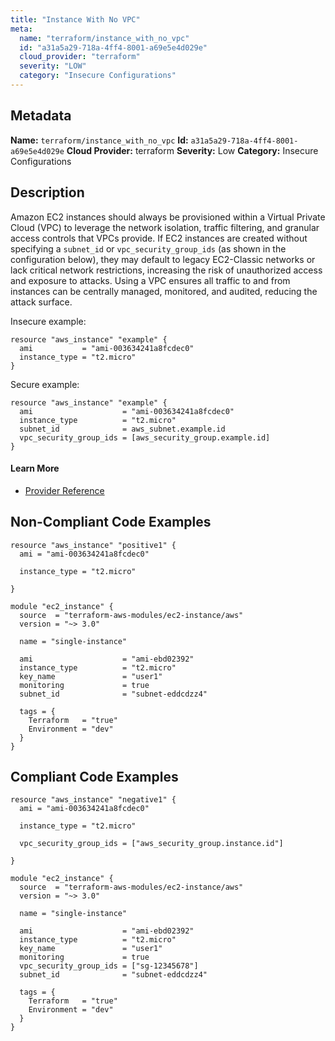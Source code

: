 ```yaml
---
title: "Instance With No VPC"
meta:
  name: "terraform/instance_with_no_vpc"
  id: "a31a5a29-718a-4ff4-8001-a69e5e4d029e"
  cloud_provider: "terraform"
  severity: "LOW"
  category: "Insecure Configurations"
---
```

## Metadata
**Name:** `terraform/instance_with_no_vpc`
**Id:** `a31a5a29-718a-4ff4-8001-a69e5e4d029e`
**Cloud Provider:** terraform
**Severity:** Low
**Category:** Insecure Configurations
## Description
Amazon EC2 instances should always be provisioned within a Virtual Private Cloud (VPC) to leverage the network isolation, traffic filtering, and granular access controls that VPCs provide. If EC2 instances are created without specifying a `subnet_id` or `vpc_security_group_ids` (as shown in the configuration below), they may default to legacy EC2-Classic networks or lack critical network restrictions, increasing the risk of unauthorized access and exposure to attacks. Using a VPC ensures all traffic to and from instances can be centrally managed, monitored, and audited, reducing the attack surface.

Insecure example:
```
resource "aws_instance" "example" {
  ami           = "ami-003634241a8fcdec0"
  instance_type = "t2.micro"
}
```

Secure example:
```
resource "aws_instance" "example" {
  ami                    = "ami-003634241a8fcdec0"
  instance_type          = "t2.micro"
  subnet_id              = aws_subnet.example.id
  vpc_security_group_ids = [aws_security_group.example.id]
}
```

#### Learn More

 - [Provider Reference](https://registry.terraform.io/providers/hashicorp/aws/latest/docs/resources/instance)

## Non-Compliant Code Examples
```aws
resource "aws_instance" "positive1" {
  ami = "ami-003634241a8fcdec0"

  instance_type = "t2.micro"

}
```

```aws
module "ec2_instance" {
  source  = "terraform-aws-modules/ec2-instance/aws"
  version = "~> 3.0"

  name = "single-instance"

  ami                    = "ami-ebd02392"
  instance_type          = "t2.micro"
  key_name               = "user1"
  monitoring             = true
  subnet_id              = "subnet-eddcdzz4"

  tags = {
    Terraform   = "true"
    Environment = "dev"
  }
}

```

## Compliant Code Examples
```aws
resource "aws_instance" "negative1" {
  ami = "ami-003634241a8fcdec0"

  instance_type = "t2.micro"

  vpc_security_group_ids = ["aws_security_group.instance.id"]

}

```

```aws
module "ec2_instance" {
  source  = "terraform-aws-modules/ec2-instance/aws"
  version = "~> 3.0"

  name = "single-instance"

  ami                    = "ami-ebd02392"
  instance_type          = "t2.micro"
  key_name               = "user1"
  monitoring             = true
  vpc_security_group_ids = ["sg-12345678"]
  subnet_id              = "subnet-eddcdzz4"

  tags = {
    Terraform   = "true"
    Environment = "dev"
  }
}

```